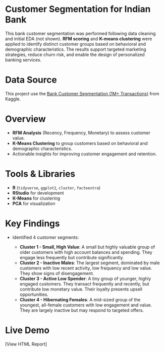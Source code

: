 # Customer Segmentation for Indian Bank

This bank customer segmentation was performed following data cleaning and initial EDA (not shown). **RFM scoring** and **K-means clustering** were applied to identify distinct customer groups based on behavioral and demographic characteristics. The results support targeted marketing strategies, reduce churn risk, and enable the design of personalized banking services.


# Data Source
This project use the [Bank Customer Segmentation (1M+ Transactions)](https://www.kaggle.com/datasets/shivamb/bank-customer-segmentation/data) from Kaggle.

# Overview
- **RFM Analysis** (Recency, Frequency, Monetary) to assess customer value.
- **K-Means Clustering** to group customers based on behavioral and demographic characteristics.
- Actionable insights for improving customer engagement and retention.

# Tools & Libraries
- **R** (`tidyverse`, `ggplot2`, `cluster`, `factoextra`)
- **RStudio** for development
- **K-Means** for clustering
- **PCA** for visualization

# Key Findings
- Identified 4 customer segments:

  - **Cluster 1 - Small, High Value**: A small but highly valuable group of older customers with high account balances and spending. They engage less frequently but contribute significantly.
  - **Cluster 2 - Inactive Males**: The largest segment, dominated by male customers with low recent activity, low frequency and low value. They show signs of disengagement.
  - **Cluster 3 - Active Low Spender**: A tiny group of younger, highly engaged customers. They transact frequently and recently, but contribute low monetary value. Their loyalty presents upsell opportunities.
  - **Cluster 4 - Hibernating Females**: A mid-sized group of the youngest, all-female customers with low engagement and value. They are largely inactive but may respond to targeted offers.

# Live Demo
[View HTML Report]
